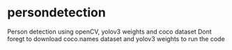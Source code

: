 # persondetection
Person detection using openCV, yolov3 weights and coco dataset
Dont foregt to download coco.names dataset and yolov3 weights to run the code
